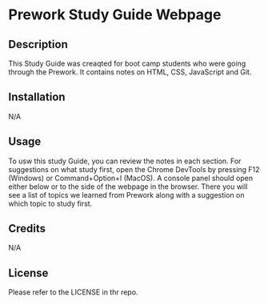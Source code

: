 # Prework Study Guide Webpage

## Description

This Study Guide was creaqted for boot camp students who were going through the Prework. It contains notes on HTML, CSS, JavaScript and Git.

## Installation

N/A
## Usage

To usw this study Guide, you can review the notes in each section. For suggestions on what study first, open the Chrome DevTools by pressing F12 (Windows) or Command+Option+I (MacOS). A console panel should open either below or to the side of the webpage in the browser. There you will see a list of topics we learned from Prework along with a suggestion on which topic to study first. 

## Credits

N/A

## License

Please refer to the LICENSE in thr repo. 